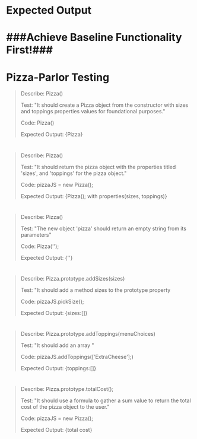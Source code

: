 # Expected Output 
>
#                ###Achieve Baseline Functionality First!###
>

# Pizza-Parlor Testing 
 
>Describe: Pizza()
>
>Test: "It should create a Pizza object from the constructor with sizes and toppings properties values for foundational purposes."
>
>Code: Pizza()
>
>Expected Output: {Pizza}
# #######################
>Describe: Pizza()
>
>Test: "It should return the pizza object with the properties titled 'sizes', and 'toppings' for the pizza object."
>
>Code: pizzaJS = new Pizza(); 
>
>Expected Output: {Pizza(); with properties(sizes, toppings)}
# ########################
>Describe: Pizza()
>
>Test: "The new object 'pizza' should return an empty string from its parameters"
>
>Code: Pizza('');
>
>Expected Output: {''}
# ##########################
>Describe: Pizza.prototype.addSizes(sizes)
>
>Test: "It should add a method sizes to the prototype property
>
>Code: pizzaJS.pickSize();
>
>Expected Output: {sizes:[]} 
# #######################
>Describe: Pizza.prototype.addToppings(menuChoices)
>
>Test: "It should add an array " 
>
>Code: pizzaJS.addToppings(['ExtraCheese'];)
>
>Expected Output: {toppings:[]} 
# #########################
>Describe: Pizza.prototype.totalCost();
>
>Test: "It should use a formula to gather a sum value to return the total cost of the pizza object to the user." 
>
>Code: pizzaJS = new Pizza();
>
>Expected Output: {total cost}
# #########################










































<!-- ------------------------------------------------------------------- -->
<!-- <!-- 
# Rules/Baseline:
* Allow user to choose TOPPINGS and SIZE for pizza order
 * Creat a pizza OBJECT CONSTRUCTOR with PROPERTIES for TOPPINGS and SIZE.
 * Create a PROTOTYPE METHOD for the COST of a pizza depending on SELECTION chosen.
 * Use own formula for this.
 * FORMAT README!
 * SIMPLEST BEHAVIOR TO MOST COMPLEX
# #####################
<!-- #ALL IN ONE FUNCTION???? -->
<!-- special mold to create 'new' objects(instance) -->
<!-- this is your constructor(shell) -->
<!-- Describe: Pizza()
Test: "It should create a Pizza object from the constructor with empty properties for foundational purposes." 
Code: Pizza()
Expected Output: {Pizza} -->
<!-- # #################### -->

<!-- VIS:menu/user walk-in maybe?  -->
<!-- OBJECT -->
<!-- Describe: Pizza()
Test: "It should return the pizza object with the properties titled 'sizes', and 'toppings' for the pizza object."
Code: pizzaJS = new Pizza();
Expected Output: {Pizza(); with properties(sizes, toppings)} -->


<!-- 
function Pizza(){
  this.sizes = ?;
  this.toppings = ?;
} -->


<!-- User deciding size of pizza..determine sizes..??? -->
<!-- What determines sizes...small/med/lrg??...NOTE: FORMULA FOR COST FOR PIZZA/TOPPINGS  -->
<!-- NOTE: SIZE properties(User size choice) above in first test -->
<!--##VIS: USER PICK SIZE## -->
<!-- "PROTOTYPE" PROPERTY -->
<!-- Describe: Pizza.prototype.pickSizes(sizes)
Test: "It should add a method  
Code: pizzaJS.pickSize();
Expected Output: {sizes:[]} -->

<!-- ADD ARRAY??????  -->
<!-- NOTE: GETTING BACK USERS CHOICE OF PIZZA 'SIZE' AND TOPPING... -->
<!-- ##VIS: USER ADD TOPPINGS -->
<!-- "PROTOTYPE" PROPERTY -->
<!-- Describe: Pizza.prototype.addToppings(menuChoices)
Test: "It should add an array to the object pizza"
Code: pizzaJS.addToppings(["ExtraCheese"];)
Expected Output: {toppings:[]} -->

<!-- USE A FORMULA...REMEMBER 'NUMBERS/PARSING' -->
<!-- ##VIS: USER GETS TOTAL COST -->
<!-- "PROTOTYPE" PROPERTY -->
<!-- Describe: Pizza.prototype.totalCost();
Test: "It should use formula and return the total cost of the pizza object for the user."
Code:pizzaJS = new Pizza();
Expected Output: {total cost} -->
<!-- BASELINE ^^^^^^^^^^^^^^ ??? -->

<!-- Describe: Pizza
Test: 
Code:
Expected Output:

Describe: Pizza
Test: 
Code:
Expected Output: -->

<!-- NOTES:------------------------------------------------------------------ -->

<!-- README Layout Note:
-References/documentation section..maybe?
-Fix overall layout for readability
-Add all notes to README for visual representation 'thought process' throughout application build...Checkout README best practices first. -->

<!-- 
# obj-check #
-constructors and protype utilization
-App works as expected upon use
-Quality, plain english specs in README
-Baseline functionality by dealine -->

<!-- FORMULA: ???
#(pick)...size..toppings..total cost... -->
<!-- 

/* mdn webs docs reference
    #Object.keys()#
    const object1 = {
      a:'something',
      b: 42,
      c: false
    };
    console.log(Object.keys(object1));
    //expected output: Array ["a","b","c"]
    "new" keyword 
*/ -->


<!--
-How many toppings/choices?

-How many sizes? Small..Med...Large 

-How much is each pizza? Per Size/Topping..?? ##COST FORMULA##
(Pizza.prototype.price <----------- ????)
(Price vs. Size)...numerical value(parse)..

###################^^^^^^^^^^^^^^^^^^^^^^^^^^^^^^^
################...Toppings SAME PRICE FOR EASE!!!


##Literal Notation####

-










 -->
